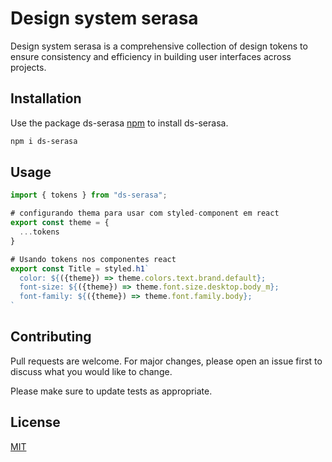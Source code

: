 # Design system serasa

Design system serasa is a comprehensive collection of design tokens to ensure consistency and efficiency in building user interfaces across projects.

## Installation

Use the package ds-serasa [npm](https://docs.npmjs.com/cli/v8/commands/npm-install) to install ds-serasa.

```bash
npm i ds-serasa
```

## Usage

```javascript
import { tokens } from "ds-serasa";

# configurando thema para usar com styled-component em react
export const theme = {
  ...tokens
}

# Usando tokens nos componentes react
export const Title = styled.h1`
  color: ${({theme}) => theme.colors.text.brand.default};
  font-size: ${({theme}) => theme.font.size.desktop.body_m};
  font-family: ${({theme}) => theme.font.family.body};
`
```

## Contributing

Pull requests are welcome. For major changes, please open an issue first
to discuss what you would like to change.

Please make sure to update tests as appropriate.

## License

[MIT](https://choosealicense.com/licenses/mit/)
